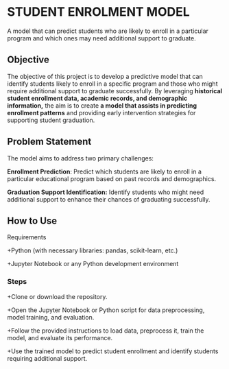 # STUDENT ENROLMENT MODEL
A model that can predict students who are likely to enroll in a particular program and which ones may need additional support to graduate.

## Objective

The objective of this project is to develop a predictive model that can identify students likely to enroll in a specific program and those who might require additional support to graduate successfully. By leveraging **historical student enrollment data, academic records, and demographic information,** the aim is to create **a model that assists in predicting enrollment patterns** and providing early intervention strategies for supporting student graduation.

## Problem Statement

The model aims to address two primary challenges:

**Enrollment Prediction**: Predict which students are likely to enroll in a particular educational program based on past records and demographics.

**Graduation Support Identification:** Identify students who might need additional support to enhance their chances of graduating successfully.

## How to Use
Requirements

 +Python (with necessary libraries: pandas, scikit-learn, etc.)

 +Jupyter Notebook or any Python development environment
### Steps
+Clone or download the repository.

+Open the Jupyter Notebook or Python script for data preprocessing, model training, and evaluation.

+Follow the provided instructions to load data, preprocess it, train the model, and evaluate its performance.

+Use the trained model to predict student enrollment and identify students requiring additional support.



